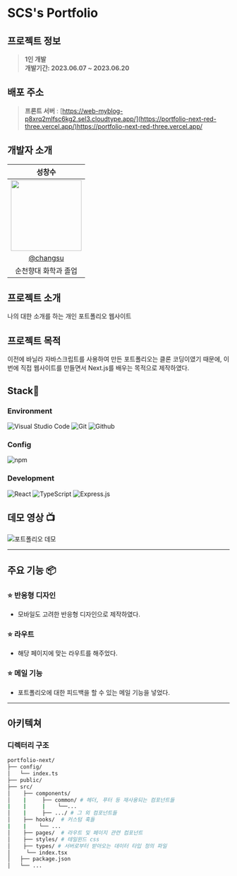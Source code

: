 # SCS's Portfolio

<div align="center">

</div>

## 프로젝트 정보

> **1인 개발** <br/> **개발기간: 2023.06.07 ~ 2023.06.20**

## 배포 주소

> **프론트 서버** : [https://web-myblog-p8xrq2mlfsc6kg2.sel3.cloudtype.app/](https://portfolio-next-red-three.vercel.app/)https://portfolio-next-red-three.vercel.app/

## 개발자 소개

|                                                              성창수                                                              |
| :------------------------------------------------------------------------------------------------------------------------------: |
| <img src="https://user-images.githubusercontent.com/110822847/229564340-070947f1-3f34-4cf4-b25f-ffe2d274be50.jpg" width="160px"> |
|                                              [@changsu](https://github.com/scs0209)                                              |
|                                                       순천향대 화학과 졸업                                                       |

## 프로젝트 소개

나의 대한 소개를 하는 개인 포트폴리오 웹사이트

## 프로젝트 목적
이전에 바닐라 자바스크립트를 사용하여 만든 포트폴리오는 클론 코딩이였기 때문에, 이번에 직접 웹사이트를 만들면서 Next.js를 배우는 목적으로 제작하였다.

## Stack🤡

### Environment

![Visual Studio Code](https://img.shields.io/badge/Visual%20Studio%20Code-007ACC?style=for-the-badge&logo=Visual%20Studio%20Code&logoColor=white)
![Git](https://img.shields.io/badge/Git-F05032?style=for-the-badge&logo=Git&logoColor=white)
![Github](https://img.shields.io/badge/GitHub-181717?style=for-the-badge&logo=GitHub&logoColor=white)

### Config

![npm](https://img.shields.io/badge/npm-CB3837?style=for-the-badge&logo=npm&logoColor=white)

### Development

![React](https://img.shields.io/badge/React-20232A?style=for-the-badge&logo=react&logoColor=61DAFB)
![TypeScript](https://img.shields.io/badge/-TypeScript-3178C6?style=for-the-badge&logo=typescript&logoColor=white)
![Express.js](https://img.shields.io/badge/-Express.js-000000?style=for-the-badge&logo=express&logoColor=white)

## 데모 영상 📺
![포트폴리오 데모](https://github.com/scs0209/portfolio-next/assets/110822847/368c8216-3c4d-4035-967b-80bb6ac20bce)

---

## 주요 기능 📦

### ⭐️ 반응형 디자인

- 모바일도 고려한 반응형 디자인으로 제작하였다.

### ⭐️ 라우트

- 해당 페이지에 맞는 라우트를 해주었다.

### ⭐️ 메일 기능

- 포트폴리오에 대한 피드백을 할 수 있는 메일 기능을 넣었다.

---

## 아키텍쳐

### 디렉터리 구조

```bash
portfolio-next/
├── config/      
│   └── index.ts
├── public/
├── src/
│    ├── components/
│    |     ├── common/ # 헤더, 푸터 등 재사용되는 컴포넌트들
|    |     |    └──...
│    |     ├── .../ # 그 외 컴포넌트들
│    ├── hooks/  # 커스텀 훅들
|    |    └── ...
│    ├── pages/  # 라우트 및 페이지 관련 컴포넌트
│    ├── styles/ # 테일윈드 css
│    ├── types/ # 서버로부터 받아오는 데이터 타입 정의 파일
│     └── index.tsx
│   ├── package.json
│   └── ...
```
